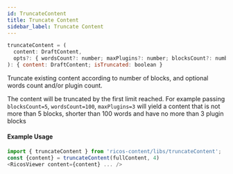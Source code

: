 ```yaml
---
id: TruncateContent
title: Truncate Content
sidebar_label: Truncate Content
---
```


```js
truncateContent = (
  content: DraftContent,
  opts?: { wordsCount?: number; maxPlugins?: number; blocksCount?: number }
): { content: DraftContent; isTruncated: boolean }  
```

Truncate existing content according to number of blocks, and optional words count and/or plugin count.


The content will be truncated by the first limit reached.
For example passing `blocksCount=5`, `wordsCount=100`, `maxPlugins=3` will yield a content that is not more than 5 blocks, shorter than 100 words and have no more than 3 plugin blocks

#### Example Usage

```js
import { truncateContent } from 'ricos-content/libs/truncateContent';
const {content} = truncateContent(fullContent, 4)
<RicosViewer content={content} ... />
```

